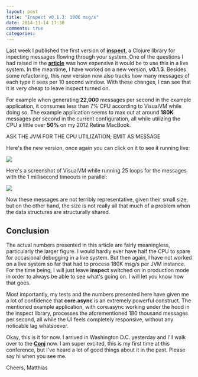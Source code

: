 ```yaml
---
layout: post
title: "Inspect v0.1.3: 180K msg/s"
date: 2014-11-14 17:30
comments: true
categories: 
---
```

Last week I published the first version of **[inspect](https://github.com/matthiasn/inspect)**, a Clojure library for inpecting messages flowing through your system. One of the questions I had raised in the **[article](http://matthiasnehlsen.com/blog/2014/11/14/Inspect/)** was how expensive it would be to use this in a live system. In the meantime, I have worked on a new version, **v0.1.3**. Besides some refactoring, this new version now also tracks how many messages of each type it sees per 10 second window. With these changes, I can see that it is very cheap to leave inspect turned on.

For example when generating **22,000** messages per second in the example application, it consumes less than 7% CPU according to VisualVM while doing so. The example application seems to max out at around **180K** messages per second in the current configuration, all while utilizing the CPU a little over **50%** on my 2012 Retina MacBook.

ASK THE JVM FOR THE CPU UTILIZATION; EMIT AS MESSAGE

<!-- more -->

Here's the new version, once again you can click on it to see it running live:

<a href="http://inspect.matthiasnehlsen.com" target="_blank"><img src="/images/inspect2.png" /></a>

Here's a screenshot of VisualVM while running 25 loops for the messages with the 1 millisecond timeouts in parallel:

<img src="/images/inspect-screenhot.png" />

Now these messages are not terribly representative, given their small size, but on the other hand, the size is not really all that much of a problem when the data structures are structurally shared.



## Conclusion
The actual numbers presented in this article are fairly meaningless, particularly the larger figure. I would hardly ever have half the CPU to spare for occasional debugging in a live system. But then again, I have not worked on a live system so far that had to process 180K msg/s per JVM instance. For the time being, I will just leave **inspect** switched on in production mode in order to always be able to see what's going on. I will let you know how that goes.

Most importantly, my tests and the numbers presented here have given me a lot of confidence that **core.async** is an extremely powerful construct. The mentioned example application, with core.async working under the hood in the inspect library, processes the aforementioned 180 thousand messages per second, all while the UI feels completely responsive, without any noticable lag whatsoever.

Okay, this is it for now. I arrived in Washington D.C. yesterday and I'll walk over to the **[Conj]()** now. I am super excited, this is my first time at this conference, but I've heard a lot of good things about it in the past. Please say hi when you see me.

Cheers,
Matthias